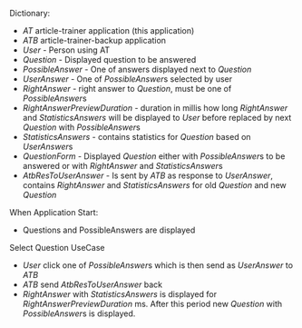 Dictionary:
* *AT* article-trainer application (this application)
* *ATB* article-trainer-backup application
* *User* - Person using AT
* *Question* - Displayed question to be answered
* *PossibleAnswer* - One of answers displayed next to *Question*
* *UserAnswer* - One of *PossibleAnswer*s selected by user
* *RightAnswer* - right answer to *Question*, must be one of *PossibleAnswer*s
* *RightAnswerPreviewDuration* - duration in millis how long *RightAnswer* and *StatisticsAnswers* will be displayed to *User* before replaced by next *Question* with *PossibleAnswer*s
* *StatisticsAnswers* - contains statistics for *Question* based on *UserAnswer*s
* *QuestionForm* - Displayed *Question* either with *PossibleAnswer*s to be answered or with *RightAnswer* and *StatisticsAnswer*s
* *AtbResToUserAnswer* - Is sent by *ATB* as response to *UserAnswer*, contains *RightAnswer* and *StatisticsAnswers* for old *Question* and new *Question*




When Application Start:

* Questions and PossibleAnswers are displayed

Select Question UseCase
* *User* click one of *PossibleAnswer*s which is then send as *UserAnswer* to *ATB*
* *ATB* send *AtbResToUserAnswer* back
* *RightAnswer* with *StatisticsAnswers* is displayed for *RightAnswerPreviewDuration* ms. After this period new *Question* with *PossibleAnswer*s is displayed.
